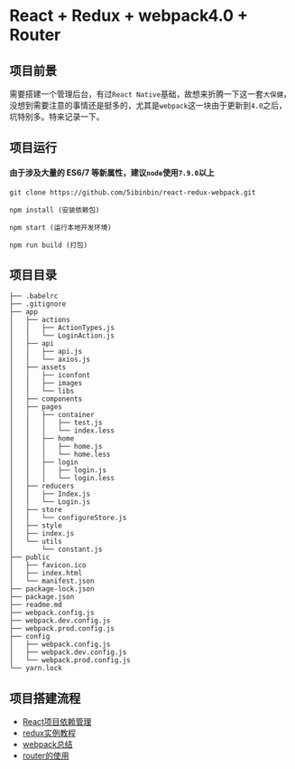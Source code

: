 # React + Redux + webpack4.0 + Router

## 项目前景

需要搭建一个管理后台，有过`React Native`基础，故想来折腾一下这一套`大保健`，没想到需要注意的事情还是挺多的，尤其是`webpack`这一块由于更新到`4.0`之后，坑特别多。特来记录一下。

## 项目运行
#### 由于涉及大量的 ES6/7 等新属性，建议`node`使用`7.9.0`以上

```
git clone https://github.com/5ibinbin/react-redux-webpack.git

npm install (安装依赖包)

npm start (运行本地开发环境)

npm run build (打包)

```

## 项目目录

```tree
├── .babelrc
├── .gitignore
├── app
│   ├── actions
│   │   ├── ActionTypes.js
│   │   └── LoginAction.js
│   ├── api
│   │   ├── api.js
│   │   └── axios.js
│   ├── assets
│   │   ├── iconfont
│   │   ├── images
│   │   └── libs
│   ├── components
│   ├── pages
│   │   ├── container
│   │   │   ├── test.js
│   │   │   └── index.less
│   │   ├── home
│   │   │   ├── home.js
│   │   │   └── home.less
│   │   ├── login
│   │   │   ├── login.js
│   │   │   └── login.less
│   ├── reducers
│   │   ├── Index.js
│   │   └── Login.js
│   ├── store
│   │   └── configureStore.js
│   ├── style
│   ├── index.js
│   └── utils
│       └── constant.js
├── public
│   ├── favicon.ico
│   ├── index.html
│   └── manifest.json
├── package-lock.json
├── package.json
├── readme.md
├── webpack.config.js
├── webpack.dev.config.js
├── webpack.prod.config.js
├── config
│   ├── webpack.config.js
│   ├── webpack.dev.config.js
│   └── webpack.prod.config.js
└── yarn.lock
```


## 项目搭建流程

- [React项目依赖管理](https://github.com/5ibinbin/react-redux-webpack/wiki/React%E9%A1%B9%E7%9B%AE%E9%9B%86%E6%88%90)
- [redux实例教程](https://github.com/5ibinbin/react-redux-webpack/wiki/Redux%E5%AE%9E%E4%BE%8B%E6%95%99%E7%A8%8B)
- [webpack总结](https://github.com/5ibinbin/react-redux-webpack/wiki/webpack%E6%80%BB%E7%BB%93)
- [router的使用](https://github.com/5ibinbin/react-redux-webpack/wiki/Antd-Router)
	
	  
  